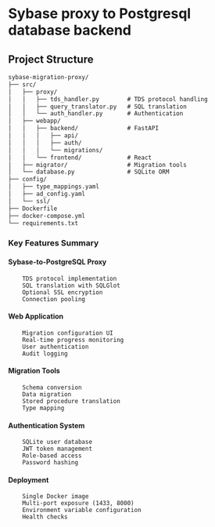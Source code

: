 # Sybase proxy to Postgresql database backend

## Project Structure

```markdown
sybase-migration-proxy/
├── src/
│   ├── proxy/
│   │   ├── tds_handler.py        # TDS protocol handling
│   │   ├── query_translator.py   # SQL translation
│   │   └── auth_handler.py       # Authentication
│   ├── webapp/
│   │   ├── backend/              # FastAPI
│   │   │   ├── api/
│   │   │   ├── auth/
│   │   │   └── migrations/
│   │   └── frontend/             # React
│   ├── migrator/                 # Migration tools
│   └── database.py               # SQLite ORM
├── config/
│   ├── type_mappings.yaml
│   ├── ad_config.yaml
│   └── ssl/
├── Dockerfile
├── docker-compose.yml
└── requirements.txt
```
### Key Features Summary

#### Sybase-to-PostgreSQL Proxy
        TDS protocol implementation
        SQL translation with SQLGlot
        Optional SSL encryption
        Connection pooling
#### Web Application
        Migration configuration UI
        Real-time progress monitoring
        User authentication
        Audit logging
#### Migration Tools
        Schema conversion
        Data migration
        Stored procedure translation
        Type mapping
#### Authentication System
        SQLite user database
        JWT token management
        Role-based access
        Password hashing
#### Deployment
        Single Docker image
        Multi-port exposure (1433, 8000)
        Environment variable configuration
        Health checks
        
